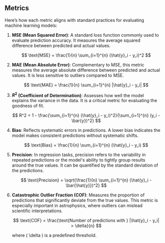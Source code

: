 ## Metrics

Here’s how each metric aligns with standard practices for evaluating machine learning models:

1. **MSE (Mean Squared Error)**: A standard loss function commonly used to evaluate prediction accuracy. It measures the average squared difference between predicted and actual values.

   $$
   \text{MSE} = \frac{1}{n} \sum_{i=1}^{n} (\hat{y}_i - y_i)^2
   $$

2. **MAE (Mean Absolute Error)**: Complementary to MSE, this metric measures the average absolute difference between predicted and actual values. It is less sensitive to outliers compared to MSE.

   $$
   \text{MAE} = \frac{1}{n} \sum_{i=1}^{n} |\hat{y}_i - y_i|
   $$

3. **$R^2$ (Coefficient of Determination)**: Assesses how well the model explains the variance in the data. It is a critical metric for evaluating the goodness of fit.

   $$
   R^2 = 1 - \frac{\sum_{i=1}^{n} (\hat{y}_i - y_i)^2}{\sum_{i=1}^{n} (y_i - \bar{y})^2}
   $$

4. **Bias**: Reflects systematic errors in predictions. A lower bias indicates the model makes consistent predictions without systematic shifts.

   $$
   \text{Bias} = \frac{1}{n} \sum_{i=1}^{n} (\hat{y}_i - y_i)
   $$

5. **Precision**: In regression tasks, precision refers to the variability in repeated predictions or the model's ability to tightly group results around the true values. It can be quantified by the standard deviation of the predictions.

   $$
   \text{Precision} = \sqrt{\frac{1}{n} \sum_{i=1}^{n} (\hat{y}_i - \bar{\hat{y}})^2}
   $$

6. **Catastrophic Outlier Fraction (COF)**: Measures the proportion of predictions that significantly deviate from the true values. This metric is especially important in astrophysics, where outliers can mislead scientific interpretations.

   $$
   \text{COF} = \frac{\text{Number of predictions with } |\hat{y}_i - y_i| > \delta}{n}
   $$

   where \( \delta \) is a predefined threshold.

